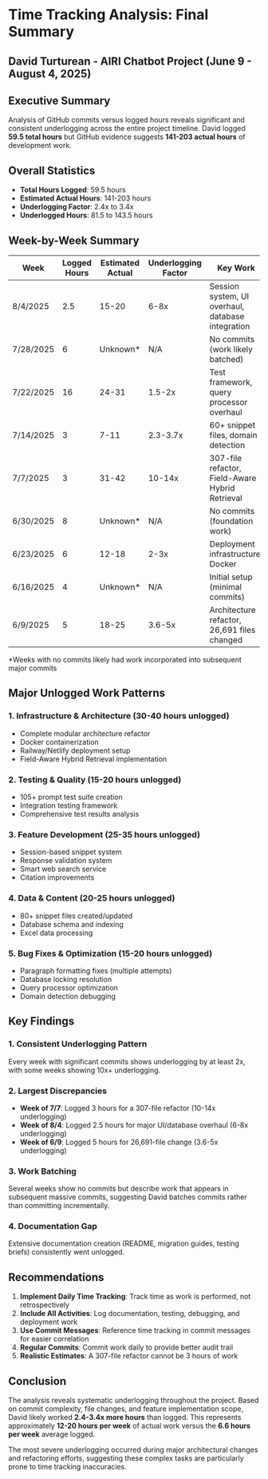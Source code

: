 # Time Tracking Analysis: Final Summary
## David Turturean - AIRI Chatbot Project (June 9 - August 4, 2025)

## Executive Summary
Analysis of GitHub commits versus logged hours reveals significant and consistent underlogging across the entire project timeline. David logged **59.5 total hours** but GitHub evidence suggests **141-203 actual hours** of development work.

## Overall Statistics
- **Total Hours Logged**: 59.5 hours
- **Estimated Actual Hours**: 141-203 hours
- **Underlogging Factor**: 2.4x to 3.4x
- **Underlogged Hours**: 81.5 to 143.5 hours

## Week-by-Week Summary

| Week | Logged Hours | Estimated Actual | Underlogging Factor | Key Work |
|------|-------------|------------------|-------------------|-----------|
| 8/4/2025 | 2.5 | 15-20 | 6-8x | Session system, UI overhaul, database integration |
| 7/28/2025 | 6 | Unknown* | N/A | No commits (work likely batched) |
| 7/22/2025 | 16 | 24-31 | 1.5-2x | Test framework, query processor overhaul |
| 7/14/2025 | 3 | 7-11 | 2.3-3.7x | 60+ snippet files, domain detection |
| 7/7/2025 | 3 | 31-42 | 10-14x | 307-file refactor, Field-Aware Hybrid Retrieval |
| 6/30/2025 | 8 | Unknown* | N/A | No commits (foundation work) |
| 6/23/2025 | 6 | 12-18 | 2-3x | Deployment infrastructure, Docker |
| 6/16/2025 | 4 | Unknown* | N/A | Initial setup (minimal commits) |
| 6/9/2025 | 5 | 18-25 | 3.6-5x | Architecture refactor, 26,691 files changed |

*Weeks with no commits likely had work incorporated into subsequent major commits

## Major Unlogged Work Patterns

### 1. Infrastructure & Architecture (30-40 hours unlogged)
- Complete modular architecture refactor
- Docker containerization
- Railway/Netlify deployment setup
- Field-Aware Hybrid Retrieval implementation

### 2. Testing & Quality (15-20 hours unlogged)
- 105+ prompt test suite creation
- Integration testing framework
- Comprehensive test results analysis

### 3. Feature Development (25-35 hours unlogged)
- Session-based snippet system
- Response validation system
- Smart web search service
- Citation improvements

### 4. Data & Content (20-25 hours unlogged)
- 80+ snippet files created/updated
- Database schema and indexing
- Excel data processing

### 5. Bug Fixes & Optimization (15-20 hours unlogged)
- Paragraph formatting fixes (multiple attempts)
- Database locking resolution
- Query processor optimization
- Domain detection debugging

## Key Findings

### 1. Consistent Underlogging Pattern
Every week with significant commits shows underlogging by at least 2x, with some weeks showing 10x+ underlogging.

### 2. Largest Discrepancies
- **Week of 7/7**: Logged 3 hours for a 307-file refactor (10-14x underlogging)
- **Week of 8/4**: Logged 2.5 hours for major UI/database overhaul (6-8x underlogging)
- **Week of 6/9**: Logged 5 hours for 26,691-file change (3.6-5x underlogging)

### 3. Work Batching
Several weeks show no commits but describe work that appears in subsequent massive commits, suggesting David batches commits rather than committing incrementally.

### 4. Documentation Gap
Extensive documentation creation (README, migration guides, testing briefs) consistently went unlogged.

## Recommendations

1. **Implement Daily Time Tracking**: Track time as work is performed, not retrospectively
2. **Include All Activities**: Log documentation, testing, debugging, and deployment work
3. **Use Commit Messages**: Reference time tracking in commit messages for easier correlation
4. **Regular Commits**: Commit work daily to provide better audit trail
5. **Realistic Estimates**: A 307-file refactor cannot be 3 hours of work

## Conclusion
The analysis reveals systematic underlogging throughout the project. Based on commit complexity, file changes, and feature implementation scope, David likely worked **2.4-3.4x more hours** than logged. This represents approximately **12-20 hours per week** of actual work versus the **6.6 hours per week** average logged.

The most severe underlogging occurred during major architectural changes and refactoring efforts, suggesting these complex tasks are particularly prone to time tracking inaccuracies.
